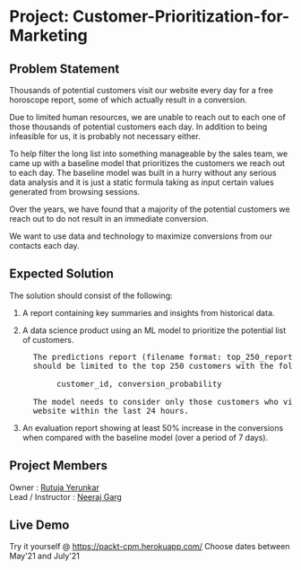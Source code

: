 # Project: Customer-Prioritization-for-Marketing


## Problem Statement

Thousands of potential customers visit our website every day for a free horoscope report, some of which actually result in a conversion.

Due to limited human resources, we are unable to reach out to each one of those thousands of potential customers each day. In addition to being infeasible for us, it is probably not necessary either. 

To help filter the long list into something manageable by the sales team, we came up with a baseline model that prioritizes the customers we reach out to each day. The baseline model was built in a hurry without any serious data analysis and it is just a static formula taking as input certain values generated from browsing sessions.

Over the years, we have found that a majority of the potential customers we reach out to do not result in an immediate conversion. 

We want to use data and technology to maximize conversions from our contacts each day.


## Expected Solution

The solution should consist of the following:

1. A report containing key summaries and insights from historical data.

2. A data science product using an ML model to prioritize the potential list of customers. 
<pre>
     The predictions report (filename format: top_250_report_ddmmyyyy.csv) 
     should be limited to the top 250 customers with the following fields:

          customer_id, conversion_probability 
   
     The model needs to consider only those customers who visited our 
     website within the last 24 hours.
</pre>
3. An evaluation report showing at least 50% increase in the conversions when compared with the baseline model (over a period of 7 days).


## Project Members
  
Owner                       : <a href="https://github.com/rutuja027">Rutuja Yerunkar</a>  
Lead / Instructor           : <a href="https://github.com/ngkpg">Neeraj Garg</a>  

## Live Demo 

Try it yourself @ https://packt-cpm.herokuapp.com/
Choose dates between May'21 and July'21
